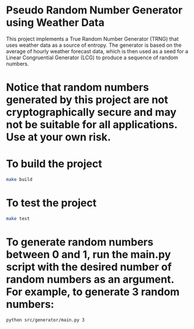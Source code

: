 # Pseudo Random Number Generator using Weather Data
This project implements a True Random Number Generator (TRNG) that uses weather data as a source of entropy. The generator is based on the average of hourly weather forecast data, which is then used as a seed for a Linear Congruential Generator (LCG) to produce a sequence of random numbers.

# Notice that random numbers generated by this project are not cryptographically secure and may not be suitable for all applications. Use at your own risk.

# To build the project

```bash
make build
```

# To test the project
```bash
make test
```

# To generate random numbers between 0 and 1, run the main.py script with the desired number of random numbers as an argument. For example, to generate 3 random numbers:

```bash
python src/generator/main.py 3
```



